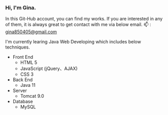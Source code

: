 <h3>Hi, I'm Gina.</h3>

In this Git-Hub account, you can find my works. If you are interested in any of them, it is always great to get contact with me via below email.
📫 : gina850405@gmail.com

I'm currently learing Java Web Developing which includes below techniques.
 - Front End
    - HTML 5
    - JavaScript (jQuery、AJAX)
    - CSS 3
 - Back End
    - Java 11
 - Server
    - Tomcat 9.0
 - Database
    - MySQL



<!---- 👋 Hi, I’m @Gina-Banana
- 👀 I’m interested in ...
- 🌱 I’m currently learning ...
- 💞️ I’m looking to collaborate on ...
- How to reach me ...


Gina-Banana/Gina-Banana is a ✨ special ✨ repository because its `README.md` (this file) appears on your GitHub profile.
You can click the Preview link to take a look at your changes.
--->
